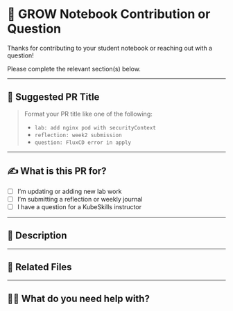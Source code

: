 # 🧠 GROW Notebook Contribution or Question

Thanks for contributing to your student notebook or reaching out with a question!

Please complete the relevant section(s) below.

---

## 📝 Suggested PR Title

> Format your PR title like one of the following:
> - `lab: add nginx pod with securityContext`
> - `reflection: week2 submission`
> - `question: FluxCD error in apply`

---

## ✍️ What is this PR for?

- [ ] I’m updating or adding new lab work
- [ ] I’m submitting a reflection or weekly journal
- [ ] I have a question for a KubeSkills instructor

---

## 📝 Description

<!-- Describe your change or question in detail. If it's a question, explain what you tried and what you're stuck on. -->

---

## 📎 Related Files

<!-- List any YAML, Markdown, or scripts you’re referencing in your notebook -->

---

## 🙋‍♂️ What do you need help with?

<!-- Optional if submitting a question -->
